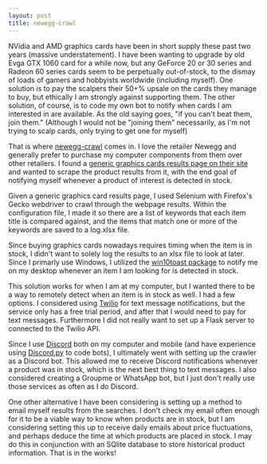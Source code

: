 ```yaml
---
layout: post
title: newegg-crawl
---
```


NVidia and AMD graphics cards have been in short supply these past two years (massive understatement). I have been wanting to upgrade by old Evga GTX 1060 card for a while now, but any GeForce 20 or 30 series and Radeon 60 series cards seem to be perpetually out-of-stock, to the dismay of loads of gamers and hobbyists worldwide (including myself). One solution is to pay the scalpers their 50+% upsale on the cards they manage to buy, but ethically I am strongly against supporting them. The other solution, of course, is to code my own bot to notify when cards I am interested in are available. As the old saying goes, "if you can't beat them, join them." (Although I would not be "joining them" necessarily, as I'm not trying to scalp cards, only trying to get one for myself)

That is where [newegg-crawl](https://github.com/tbrittain/newegg_crawl) comes in. I love the retailer Newegg and generally prefer to purchase my computer components from them over other retailers. I found a [generic graphics cards results page on their site](https://www.newegg.com/p/pl?N=100007709) and wanted to scrape the product results from it, with the end goal of notifying myself whenever a product of interest is detected in stock.

Given a generic graphics card results page, I used Selenium with Firefox's Gecko webdriver to crawl through the webpage results. Within the configuration file, I made it so there are a list of keywords that each item title is compared against, and the items that match one or more of the keywords are saved to a log.xlsx file.

Since buying graphics cards nowadays requires timing when the item is in stock, I didn't want to solely log the results to an xlsx file to look at later. Since I primarly use Windows, I utilized the [win10toast package](https://pypi.org/project/win10toast/) to notify me on my desktop whenever an item I am looking for is detected in stock.

This solution works for when I am at my computer, but I wanted there to be a way to remotely detect when an item is in stock as well. I had a few options. I considered using [Twilio](https://www.twilio.com/) for text message notifications, but the service only has a free trial period, and after that I would need to pay for text messages. Furthermore I did not really want to set up a Flask server to connected to the Twilio API.

Since I use [Discord](https://discord.com/) both on my computer and mobile (and have experience using [Discord.py](https://github.com/Rapptz/discord.py) to code bots), I ultimately went with setting up the crawler as a Discord bot. This allowed me to receive Discord notifications whenever a product was in stock, which is the next best thing to text messages. I also considered creating a Groupme or WhatsApp bot, but I just don't really use those services as often as I do Discord.

One other alternative I have been considering is setting up a method to email myself results from the searches. I don't check my email often enough for it to be a viable way to know when products are in stock, but I am considering setting this up to receive daily emails about price fluctuations, and perhaps deduce the time at which products are placed in stock. I may do this in conjunction with an SQlite database to store historical product information. That is in the works!
